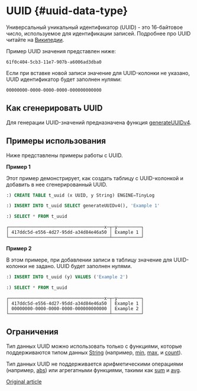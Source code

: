 # UUID {#uuid-data-type}

Универсальный уникальный идентификатор (UUID) - это 16-байтовое число, используемое для идентификации записей. Подробнее про UUID читайте на [Википедии](https://en.wikipedia.org/wiki/Universally_unique_identifier).

Пример UUID значения представлен ниже:

```
61f0c404-5cb3-11e7-907b-a6006ad3dba0
```

Если при вставке новой записи значение для UUID-колонки не указано, UUID идентификатор будет заполнен нулями:

```
00000000-0000-0000-0000-000000000000
```

## Как сгенерировать UUID

Для генерации UUID-значений предназначена функция [generateUUIDv4](../query_language/functions/uuid_functions.md).

## Примеры использования

Ниже представлены примеры работы с UUID.

**Пример 1**

Этот пример демонстрирует, как создать таблицу с  UUID-колонкой и добавить в нее сгенерированный UUID.

``` sql
:) CREATE TABLE t_uuid (x UUID, y String) ENGINE=TinyLog

:) INSERT INTO t_uuid SELECT generateUUIDv4(), 'Example 1'

:) SELECT * FROM t_uuid
```

```
┌────────────────────────────────────x─┬─y─────────┐
│ 417ddc5d-e556-4d27-95dd-a34d84e46a50 │ Example 1 │
└──────────────────────────────────────┴───────────┘
```

**Пример 2**

В этом примере, при добавлении записи в таблицу значение для UUID-колонки не задано. UUID будет заполнен нулями.

``` sql
:) INSERT INTO t_uuid (y) VALUES ('Example 2')

:) SELECT * FROM t_uuid
```

```
┌────────────────────────────────────x─┬─y─────────┐
│ 417ddc5d-e556-4d27-95dd-a34d84e46a50 │ Example 1 │
│ 00000000-0000-0000-0000-000000000000 │ Example 2 │
└──────────────────────────────────────┴───────────┘
```

## Ограничения

Тип данных UUID можно использовать только с функциями, которые поддерживаются типом данных [String](string.md) (например, [min](../query_language/agg_functions/reference.md#agg_function-min), [max](../query_language/agg_functions/reference.md#agg_function-max), и [count](../query_language/agg_functions/reference.md#agg_function-count)).

Тип данных UUID не поддерживается арифметическими операциями  (например, [abs](../query_language/functions/arithmetic_functions.md#arithm_func-abs)) или агрегатными функциями, такими как [sum](../query_language/agg_functions/reference.md#agg_function-sum) и [avg](../query_language/agg_functions/reference.md#agg_function-avg).

[Original article](https://clickhouse.yandex/docs/en/data_types/uuid/) <!--hide-->

